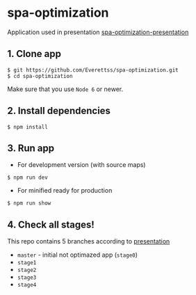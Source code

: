# spa-optimization

Application used in presentation [spa-optimization-presentation](https://github.com/Everettss/spa-optimization-presentation)

## 1. Clone app

```shell
$ git https://github.com/Everettss/spa-optimization.git
$ cd spa-optimization
```

Make sure that you use `Node 6` or newer.

## 2. Install dependencies 

```shell
$ npm install
```

## 3. Run app

- For development version (with source maps)

```shell
$ npm run dev
```

- For minified ready for production

```shell
$ npm run show
```

## 4. Check all stages!

This repo contains 5 branches according to [presentation](https://github.com/Everettss/spa-optimization-presentation)
- `master` - initial not optimazed app (`stage0`)
- `stage1`
- `stage2`
- `stage3`
- `stage4`